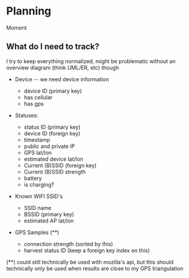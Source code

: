 # Planning

Moment

## What do I need to track?

I try to keep everything normalized, might be problematic without an overview diagram (think UML/ER, etc) though

- Device -- we need device information
  - device ID (primary key)
  - has cellular
  - has gps

- Statuses:
  - status ID (primary key)
  - device ID (foreign key)
  - timestamp
  - public and private IP
  - GPS lat/lon
  - estimated device lat/lon
  - Current (B)SSID (foreign key)
  - Current (B)SSID strength
  - battery
  - is charging?
  
- Known WIFI SSID's
  - SSID name
  - BSSID (primary key)
  - estimated AP lat/lon

- GPS Samples (**)
  - connection strength (sorted by this)
  - harvest status ID (keep a foreign key index on this)

(**) could still technically be used with mozilla's api, but this should technically only be used when results are close to my GPS triangulation
